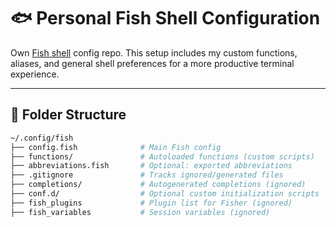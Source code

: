 # 🐟 Personal Fish Shell Configuration

Own [Fish shell](https://fishshell.com/) config repo. 
This setup includes my custom functions, aliases, and general shell preferences 
for a more productive terminal experience.

---

## 📁 Folder Structure

```bash
~/.config/fish
├── config.fish              # Main Fish config
├── functions/               # Autoloaded functions (custom scripts)
├── abbreviations.fish       # Optional: exported abbreviations
├── .gitignore               # Tracks ignored/generated files
├── completions/             # Autogenerated completions (ignored)
├── conf.d/                  # Optional custom initialization scripts
├── fish_plugins             # Plugin list for Fisher (ignored)
├── fish_variables           # Session variables (ignored)

